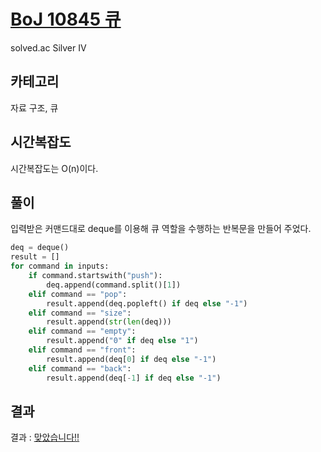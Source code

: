 # [BoJ 10845 큐](https://www.acmicpc.net/problem/10845)

solved.ac Silver IV

## 카테고리

자료 구조, 큐

## 시간복잡도

시간복잡도는 O(n)이다.

## 풀이

입력받은 커맨드대로 deque를 이용해 큐 역할을 수행하는 반복문을 만들어 주었다.

```python
deq = deque()
result = []
for command in inputs:
    if command.startswith("push"):
        deq.append(command.split()[1])
    elif command == "pop":
        result.append(deq.popleft() if deq else "-1")
    elif command == "size":
        result.append(str(len(deq)))
    elif command == "empty":
        result.append("0" if deq else "1")
    elif command == "front":
        result.append(deq[0] if deq else "-1")
    elif command == "back":
        result.append(deq[-1] if deq else "-1")
```

## 결과

결과 : [맞았습니다!!](http://boj.kr/c7eee719eaf14d72b8d323c7a41e4c58)
